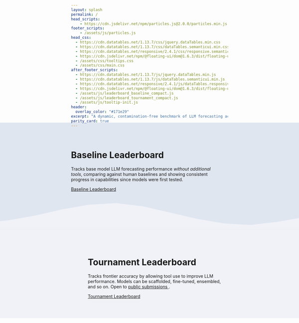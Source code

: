 ```yaml
---
layout: splash
permalink: /
head_scripts:
    - https://cdn.jsdelivr.net/npm/particles.js@2.0.0/particles.min.js
footer_scripts:
    - /assets/js/particles.js
head_css:
  - https://cdn.datatables.net/1.13.7/css/jquery.dataTables.min.css
  - https://cdn.datatables.net/1.13.7/css/dataTables.semanticui.min.css
  - https://cdn.datatables.net/responsive/2.4.1/css/responsive.semanticui.min.css
  - https://cdn.jsdelivr.net/npm/@floating-ui/dom@1.6.3/dist/floating-ui.dom.min.css
  - /assets/css/tooltips.css
  - /assets/css/main.css
after_footer_scripts:
  - https://cdn.datatables.net/1.13.7/js/jquery.dataTables.min.js
  - https://cdn.datatables.net/1.13.7/js/dataTables.semanticui.min.js
  - https://cdn.datatables.net/responsive/2.4.1/js/dataTables.responsive.min.js
  - https://cdn.jsdelivr.net/npm/@floating-ui/dom@1.6.3/dist/floating-ui.dom.min.js
  - /assets/js/leaderboard_baseline_compact.js
  - /assets/js/leaderboard_tournament_compact.js
  - /assets/js/tooltip-init.js
header:
  overlay_color: "#171e29"
excerpt: "A dynamic, contamination-free benchmark of LLM forecasting accuracy with human comparison groups, serving as a valuable proxy for general intelligence."
parity_card: true
---
```


<script>
  document.addEventListener('DOMContentLoaded', function() {
    // Find the hero section and add parity card to it
    const heroSection = document.querySelector('.page__hero--overlay');
    if (heroSection) {
      // Make hero section position relative if not already
      heroSection.style.position = 'relative';

      // Create and insert parity card
      const cardDiv = document.createElement('div');
      cardDiv.className = 'parity-card-wrapper';
      cardDiv.innerHTML = `
        <a href="/explore/">
          <div class="parity-card-inner">
            <div class="parity-card-header">Extrapolated<br>LLM-superforecaster parity</div>
            <div class="parity-card-date" id="parity-date">Loading...</div>
            <div class="parity-card-ci" id="parity-ci">Loading...</div>
          </div>
        </a>
      `;
      heroSection.appendChild(cardDiv);

      // Load parity date data
      fetch('/assets/data/parity_dates.json')
        .then(response => response.json())
        .then(data => {
          const tournament = data.overall.tournament;
          document.getElementById('parity-date').textContent = tournament.median;
          document.getElementById('parity-ci').textContent = `95% CI: ${tournament.lower} – ${tournament.upper}`;
        })
        .catch(error => {
          console.error('Error loading parity date:', error);
          document.getElementById('parity-date').textContent = 'N/A';
          document.getElementById('parity-ci').textContent = '';
        });
    }
  });
</script>

<!-- Baseline Leaderboard Section with Background -->
<div class="baseline-section" style="background-color: #e0e6f0; margin: 0 -50vw; padding: 3rem 50vw; margin-top: -2rem; margin-bottom: 0;">
  <div style="display:flex;">
    <div style="flex:2; padding-right:1rem; display:flex; justify-content:flex-end;">
      <div style="width:450px; margin-right:2rem;">
        <h1>Baseline Leaderboard</h1>
        <p>Tracks base model LLM forecasting performance <i>without additional tools</i>, comparing against human baselines and showing consistent progress in capabilities since models were first tested.</p>
        <p><a href="/baseline/" class="btn btn--primary btn--large">Baseline Leaderboard</a></p>
      </div>
    </div>
     <div style="flex:2;">
       <div class="leaderboard-wrapper-home">
          <div id="leaderboard-baseline-compact"></div>
       </div>
     </div>
  </div>
</div>

<!-- Wave Separator -->
<div class="wave-separator" style="position: relative; height: 100px; margin: -2.5rem -30vw 0 -30vw; padding:0 ; overflow: hidden; z-index: 1;">
  <!-- Deeper blue-gray background (upper part) -->
  <div style="position: absolute; top: 0; left: 0; width: 100%; height: 100%; background-color: #e0e6f0; z-index: 1;"></div>

  <!-- Light slate section with wave clip-path -->
  <div style="position: absolute; top: 0; left: 0; width: 100%; height: 100%; background-color: #f0f2f8; z-index: 2; clip-path: polygon(
    0% 80%,
    8% 70%,
    16% 55%,
    24% 35%,
    32% 20%,
    40% 15%,
    48% 25%,
    56% 45%,
    64% 65%,
    72% 80%,
    80% 85%,
    88% 75%,
    96% 60%,
    100% 45%,
    100% 100%,
    0% 100%
  );"></div>
</div>

<!-- Tournament Leaderboard Section with Background -->
<div class="tournament-section" style="background-color: #f0f2f8; margin: 0 -50vw; padding: 3rem 50vw 3rem 50vw; margin-top: 0; margin-bottom: -3rem; position: relative; z-index: 3;">
  <div style="display:flex;">
     <div style="flex:2; margin-left:-1rem;">
       <div class="leaderboard-wrapper-home">
          <div id="leaderboard-tournament-compact"></div>
       </div>
     </div>
    <div style="flex:2; padding-left:1rem; display:flex; justify-content:center;">
      <div style="width:450px;">
        <h1>Tournament Leaderboard</h1>
        <p>Tracks frontier accuracy by allowing tool use to improve LLM performance. Models can be scaffolded, fine-tuned, ensembled, and so on. Open to <a href="https://github.com/forecastingresearch/forecastbench/wiki/How-to-submit-to-ForecastBench" class="no-wrap">public submissions <i class="fa-solid fa-arrow-up-right-from-square"></i></a>.</p>
        <p><a href="/tournament/" class="btn btn--primary btn--large">Tournament Leaderboard</a></p>
      </div>
    </div>
  </div>
</div>

